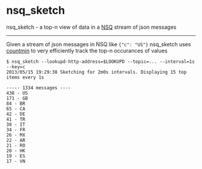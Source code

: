 nsq_sketch
==========

nsq_sketch - a top-n view of data in a [NSQ](https://github.com/bitly/nsq) stream of json messages

---

Given a stream of json messages in NSQ like `{"c": "US"}` nsq_sketch uses [countmin](https://github.com/jehiah/countmin) to very efficiently track the top-n occurances of values

```
$ nsq_sketch --lookupd-http-address=$LOOKUPD --topic=... --interval=1s --key=c
2013/05/15 19:29:38 Sketching for 2m0s intervals. Displaying 15 top items every 1s

----- 1334 messages ----
438 - US
171 - GB
84 - BR
65 - CA
42 - DE
41 - TR
38 - IT
34 - FR
26 - MX
22 - AR
21 - RO
20 - HK
19 - ES
17 - VN
```